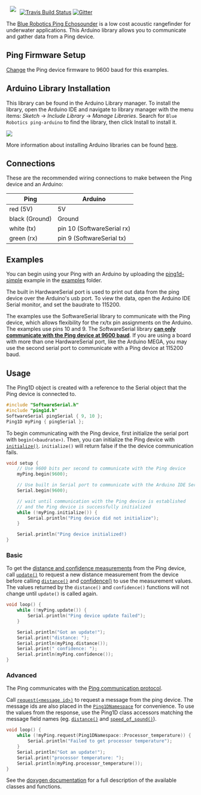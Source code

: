 <a href="https://bluerobotics.com">
 <img src="https://avatars2.githubusercontent.com/u/7120633?v=3&s=100" align="left" hspace="10" vspace="6">
</a>

[![Travis Build Status](https://travis-ci.org/bluerobotics/ping-arduino.svg?branch=master)](https://travis-ci.org/bluerobotics/ping-arduino)
[![Gitter](https://img.shields.io/badge/gitter-online-green.svg)](https://gitter.im/bluerobotics/discussion/)

The [Blue Robotics Ping Echosounder](https://www.bluerobotics.com/store/sensors-sonars-cameras/sonar/ping-r1/) is a low cost acoustic rangefinder for underwater applications. This Arduino library allows you to communicate and gather data from a Ping device.

## Ping Firmware Setup

[Change](https://docs.bluerobotics.com/ping-viewer/firmware-update/) the Ping device firmware to 9600 baud for this examples.

## Arduino Library Installation

This library can be found in the Arduino Library manager. To install the library, open the Arduino IDE and navigate to library manager with the menu items: *Sketch* -> *Include Library* -> *Manage Libraries*. Search for `Blue Robotics ping-arduino` to find the library, then click Install to install it.

![](https://www.arduino.cc/en/uploads/Guide/LibraryManager_1.png)

More information about installing Arduino libraries can be found [here](https://www.arduino.cc/en/guide/libraries).

## Connections

These are the recommended wiring connections to make between the Ping device and an Arduino:

| Ping | Arduino |
|------|---------|
| red (5V) | 5V |
| black (Ground) | Ground |
| white (tx) | pin 10 (SoftwareSerial rx) |
| green (rx) | pin 9 (SoftwareSerial tx) |

## Examples

You can begin using your Ping with an Arduino by uploading the [ping1d-simple](/examples/ping1d-simple/ping1d-simple.ino) example in the [examples](/examples) folder.

The built in HardwareSerial port is used to print out data from the ping device over the Arduino's usb port. To view the data, open the Arduino IDE Serial monitor, and set the baudrate to 115200.

The examples use the SoftwareSerial library to communicate with the Ping device, which allows flexibility for the rx/tx pin assignments on the Arduino. The examples use pins 10 and 9. The SoftwareSerial library [**can only communicate with the Ping device at 9600 baud**](#ping-firmware-setup). If you are using a board with more than one HardwareSerial port, like the Arduino MEGA, you may use the second serial port to communicate with a Ping device at 115200 baud.

## Usage

The Ping1D object is created with a reference to the Serial object that the Ping device is connected to.

```cpp
#include "SoftwareSerial.h"
#include "ping1d.h"
SoftwareSerial pingSerial { 9, 10 };
Ping1D myPing { pingSerial };
```

To begin communicating with the Ping device, first initialize the serial port with `begin(<baudrate>)`. Then, you can initialize the Ping device with [`initialize()`](http://docs.bluerobotics.com/ping-arduino/class_ping1_d.html#a103b04fc987383d0db256852ad12249b). `initialize()` will return false if the the device communication fails.

```cpp
void setup {
    // Use 9600 bits per second to communicate with the Ping device
    myPing.begin(9600);

    // Use built in Serial port to communicate with the Arduino IDE Serial Monitor
    Serial.begin(9600);

    // wait until communication with the Ping device is established
    // and the Ping device is successfully initialized
    while (!myPing.initialize()) {
        Serial.println("Ping device did not initialize");
    }

    Serial.println("Ping device initialized!)
}
```

### Basic

To get the [distance and confidence measurements](https://docs.bluerobotics.com/ping-viewer/#target-locking) from the Ping device, call [`update()`](http://docs.bluerobotics.com/ping-arduino/class_ping1_d.html#a57e42863075c4b0026bef3ef4418c116) to request a new distance measurement from the device before calling [`distance()`](http://docs.bluerobotics.com/ping-arduino/class_ping1_d.html#ab0b70fd7133b564a96f09cc7df9591ec) and [confidence()](http://docs.bluerobotics.com/ping-arduino/class_ping1_d.html#ae0f8635de222c8a095c42b1b1d3ad3f6) to use the measurement values. The values returned by the `distance()` and `confidence()` functions will not change until `update()` is called again.

```cpp
void loop() {
    while (!myPing.update()) {
        Serial.println("Ping device update failed");
    }

    Serial.println("Got an update!");
    Serial.print("distance: ");
    Serial.println(myPing.distance());
    Serial.print(" confidence: ");
    Serial.println(myPing.confidence());
}
```

### Advanced

The Ping communicates with the [Ping communication protocol](https://github.com/bluerobotics/ping-protocol).

Call [`request(<message id>)`](http://docs.bluerobotics.com/ping-arduino/class_ping1_d.html#a97f5121aee989b3d7048feb42367efcf) to request a message from the ping device. The message ids are also placed in the [`Ping1DNamespace`](http://docs.bluerobotics.com/ping-arduino/namespace_ping1_d_namespace.html) for convenience. To use the values from the response, use the Ping1D class accessors matching the message field names (eg. [`distance()`](http://docs.bluerobotics.com/ping-arduino/class_ping1_d.html#ab0b70fd7133b564a96f09cc7df9591ec) and [`speed_of_sound()`](http://docs.bluerobotics.com/ping-arduino/class_ping1_d.html#aa8c3bb77e49fb260558ac9e8276cd345)).

```cpp
void loop() {
    while (!myPing.request(Ping1DNamespace::Processor_temperature)) {
        Serial.println("Failed to get processor temperature");
    }
    Serial.println("Got an update!");
    Serial.print("processor temperature: ");
    Serial.println(myPing.processor_temperature());
}
```

See the [doxygen documentation](http://docs.bluerobotics.com/ping-arduino/index.html) for a full description of the available classes and functions.
